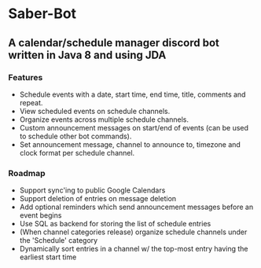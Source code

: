 # Saber-Bot
## A calendar/schedule manager discord bot written in Java 8 and using JDA

### Features
+ Schedule events with a date, start time, end time, title, comments and repeat.
+ View scheduled events on schedule channels.
+ Organize events across multiple schedule channels.
+ Custom announcement messages on start/end of events (can be used to schedule other bot commands).
+ Set announcement message, channel to announce to, timezone and clock format per schedule channel.

### Roadmap
+ Support sync'ing to public Google Calendars
+ Support deletion of entries on message deletion
+ Add optional reminders which send announcement messages before an event begins
+ Use SQL as backend for storing the list of schedule entries
+ (When channel categories release) organize schedule channels under the 'Schedule' category
+ Dynamically sort entries in a channel w/ the top-most entry having the earliest start time
